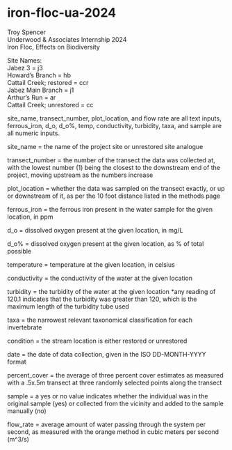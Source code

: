 # iron-floc-ua-2024
Troy Spencer  
Underwood & Associates Internship 2024  
Iron Floc, Effects on Biodiversity


Site Names:  
Jabez 3 = j3  
Howard’s Branch = hb  
Cattail Creek; restored = ccr  
Jabez Main Branch = j1  
Arthur’s Run = ar  
Cattail Creek; unrestored = cc


site_name, transect_number, plot_location, and flow rate are all text inputs, ferrous_iron, d_o, d_o%, temp, conductivity, turbidity, taxa, and sample are all numeric inputs.

site_name = the name of the project site or unrestored site analogue

transect_number = the number of the transect the data was collected at, with the lowest number (1) being the closest to the downstream end of the project, moving upstream as the numbers increase

plot_location = whether the data was sampled on the transect exactly, or up or downstream of it, as per the 10 foot distance listed in the methods page

ferrous_iron = the ferrous iron present in the water sample for the given location, in ppm

d_o = dissolved oxygen present at the given location, in mg/L

d_o% = dissolved oxygen present at the given location, as % of total possible

temperature = temperature at the given location, in celsius

conductivity = the conductivity of the water at the given location

turbidity = the turbidity of the water at the given location
*any reading of 120.1 indicates that the turbidity was greater than 120, which is the maximum length of the turbidity tube used

taxa = the narrowest relevant taxonomical classification for each invertebrate

condition = the stream location is either restored or unrestored

date = the date of data collection, given in the ISO DD-MONTH-YYYY format

percent_cover = the average of three percent cover estimates as measured with a .5x.5m transect at three randomly selected points along the transect

sample = a yes or no value indicates whether the individual was in the original sample (yes) or collected from the vicinity and added to the sample manually (no)

flow_rate = average amount of water passing through the system per second, as measured with the orange method in cubic meters per second (m^3/s)